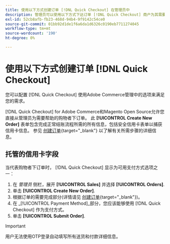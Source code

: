 ```yaml
---
title: 使用以下方式创建订单 [!DNL Quick Checkout] 在管理员中
description: 管理员可以使用以下方式下达订单 [!DNL Quick Checkout] 商户为其需要帮助的客户直接从管理员处执行。
exl-id: 52cb8afb-fb23-468d-94b4-9f9142c54ce0
source-git-commit: 01bb92d1de1f6a6da1d6326c0190eb7711274045
workflow-type: tm+mt
source-wordcount: '190'
ht-degree: 0%

---
```


# 使用以下方式创建订单 [!DNL Quick Checkout]

您可以配置 [!DNL Quick Checkout] 使用Adobe Commerce管理中的选项来满足您的需求。

[!DNL Quick Checkout] for Adobe Commerce和Magento Open Source允许您直接从管理员为需要帮助的购物者下订单。 此 **[!UICONTROL Create New Order]** 表单包含完成正常结账流程所需的所有信息，包括安全信用卡表单以捕获信用卡信息。 参见 [创建订单](https://docs.magento.com/user-guide/customers/customer-account-create-order.html){target="_blank"} 以了解有关所需步骤的详细信息。

## 托管的信用卡字段

当代表购物者下订单时， [!DNL Quick Checkout] 显示为可用支付方式选项之一：

1. 在 _管理员_ 侧栏，展开 **[!UICONTROL Sales]** 并选择 **[!UICONTROL Orders]**.
1. 单击 **[!UICONTROL Create New Order]**.
1. 根据订单的需要完成部分(详情请见 [创建订单](https://docs.magento.com/user-guide/customers/customer-account-create-order.html){target="_blank"})。
1. 在 _[!UICONTROL Payment Method]_部分，您应该能够使用 [!DNL Quick Checkout] 作为支付方式。
1. 单击 **[!UICONTROL Submit Order]**.

>[!IMPORTANT]
>
> 用户无法使用OTP登录自动填写所有送货和付款详细信息。
